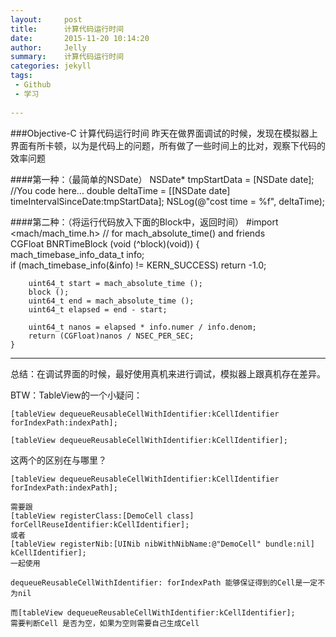```yaml
---
layout:     post
title:      计算代码运行时间
date:       2015-11-20 10:14:20
author:     Jelly
summary:    计算代码运行时间
categories: jekyll
tags:
 - Github
 - 学习
 
---
```


###Objective-C 计算代码运行时间
昨天在做界面调试的时候，发现在模拟器上界面有所卡顿，以为是代码上的问题，所有做了一些时间上的比对，观察下代码的效率问题


####第一种：（最简单的NSDate）
	NSDate* tmpStartData = [NSDate date];
	//You code here...
	double deltaTime = [[NSDate date] timeIntervalSinceDate:tmpStartData];
	NSLog(@"cost time = %f", deltaTime);

####第二种：（将运行代码放入下面的Block中，返回时间）
	#import <mach/mach_time.h>  // for mach_absolute_time() and friends  
	CGFloat BNRTimeBlock (void (^block)(void)) {  
    mach_timebase_info_data_t info;  
    if (mach_timebase_info(&info) != KERN_SUCCESS) return -1.0;  
  
    	uint64_t start = mach_absolute_time ();  
    	block ();  
    	uint64_t end = mach_absolute_time ();  
    	uint64_t elapsed = end - start;  
  
    	uint64_t nanos = elapsed * info.numer / info.denom;  
    	return (CGFloat)nanos / NSEC_PER_SEC;  
	}

------
总结：在调试界面的时候，最好使用真机来进行调试，模拟器上跟真机存在差异。

BTW：TableView的一个小疑问：

	[tableView dequeueReusableCellWithIdentifier:kCellIdentifier forIndexPath:indexPath];
	
	[tableView dequeueReusableCellWithIdentifier:kCellIdentifier];
	
这两个的区别在与哪里？ 

    [tableView dequeueReusableCellWithIdentifier:kCellIdentifier forIndexPath:indexPath];
    
    需要跟
    [tableView registerClass:[DemoCell class] forCellReuseIdentifier:kCellIdentifier]; 
    或者
    [tableView registerNib:[UINib nibWithNibName:@"DemoCell" bundle:nil] kCellIdentifier];
    一起使用
    
	dequeueReusableCellWithIdentifier: forIndexPath 能够保证得到的Cell是一定不为nil
	
	而[tableView dequeueReusableCellWithIdentifier:kCellIdentifier];
	需要判断Cell 是否为空，如果为空则需要自己生成Cell
	